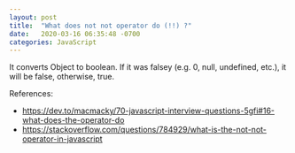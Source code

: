 ```yaml
---
layout: post
title:  "What does not not operator do (!!) ?"
date:   2020-03-16 06:35:48 -0700
categories: JavaScript
---
```


It converts Object to boolean. If it was falsey (e.g. 0, null, undefined, etc.), it will be false, otherwise, true.

References:
- https://dev.to/macmacky/70-javascript-interview-questions-5gfi#16-what-does-the-operator-do
- https://stackoverflow.com/questions/784929/what-is-the-not-not-operator-in-javascript